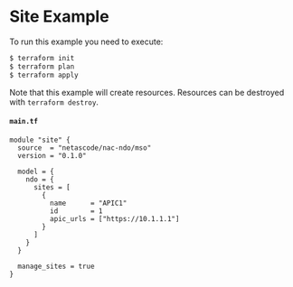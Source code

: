 <!-- BEGIN_TF_DOCS -->
# Site Example
To run this example you need to execute:
```bash
$ terraform init
$ terraform plan
$ terraform apply
```
Note that this example will create resources. Resources can be destroyed with `terraform destroy`.

#### `main.tf`

```hcl
module "site" {
  source  = "netascode/nac-ndo/mso"
  version = "0.1.0"

  model = {
    ndo = {
      sites = [
        {
          name      = "APIC1"
          id        = 1
          apic_urls = ["https://10.1.1.1"]
        }
      ]
    }
  }

  manage_sites = true
}
```
<!-- END_TF_DOCS -->
